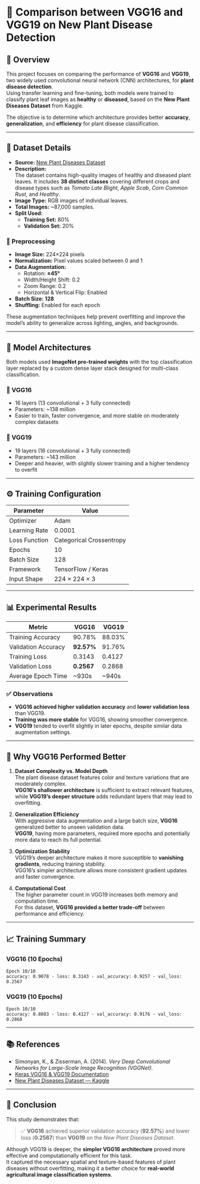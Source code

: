 # 🌿 Comparison between VGG16 and VGG19 on New Plant Disease Detection

## 📘 Overview
This project focuses on comparing the performance of **VGG16** and **VGG19**, two widely used convolutional neural network (CNN) architectures, for **plant disease detection**.  
Using transfer learning and fine-tuning, both models were trained to classify plant leaf images as **healthy** or **diseased**, based on the **New Plant Diseases Dataset** from Kaggle.

The objective is to determine which architecture provides better **accuracy**, **generalization**, and **efficiency** for plant disease classification.

---

## 📂 Dataset Details

- **Source:** [New Plant Diseases Dataset](https://www.kaggle.com/datasets/vipoooool/new-plant-diseases-dataset)  
- **Description:**  
  The dataset contains high-quality images of healthy and diseased plant leaves. It includes **38 distinct classes** covering different crops and disease types such as *Tomato Late Blight*, *Apple Scab*, *Corn Common Rust*, and *Healthy*.  
- **Image Type:** RGB images of individual leaves.  
- **Total Images:** ~87,000 samples.  
- **Split Used:**
  - **Training Set:** 80%  
  - **Validation Set:** 20%

### 🧹 Preprocessing
- **Image Size:** 224×224 pixels  
- **Normalization:** Pixel values scaled between 0 and 1  
- **Data Augmentation:**  
  - Rotation: **±45°**  
  - Width/Height Shift: 0.2  
  - Zoom Range: 0.2  
  - Horizontal & Vertical Flip: Enabled  
- **Batch Size:** **128**  
- **Shuffling:** Enabled for each epoch  

These augmentation techniques help prevent overfitting and improve the model’s ability to generalize across lighting, angles, and backgrounds.

---

## 🧠 Model Architectures

Both models used **ImageNet pre-trained weights** with the top classification layer replaced by a custom dense layer stack designed for multi-class classification.

### 🔹 VGG16
- 16 layers (13 convolutional + 3 fully connected)  
- Parameters: ~138 million  
- Easier to train, faster convergence, and more stable on moderately complex datasets  

### 🔹 VGG19
- 19 layers (16 convolutional + 3 fully connected)  
- Parameters: ~143 million  
- Deeper and heavier, with slightly slower training and a higher tendency to overfit  

---

## ⚙️ Training Configuration

| Parameter | Value |
|------------|--------|
| Optimizer | Adam |
| Learning Rate | 0.0001 |
| Loss Function | Categorical Crossentropy |
| Epochs | 10 |
| Batch Size | 128 |
| Framework | TensorFlow / Keras |
| Input Shape | 224 × 224 × 3 |

---

## 📊 Experimental Results

| Metric | **VGG16** | **VGG19** |
|--------|------------|------------|
| Training Accuracy | 90.78% | 88.03% |
| Validation Accuracy | **92.57%** | 91.76% |
| Training Loss | 0.3143 | 0.4127 |
| Validation Loss | **0.2567** | 0.2868 |
| Average Epoch Time | ~930s | ~940s |

### ✅ Observations
- **VGG16 achieved higher validation accuracy** and **lower validation loss** than VGG19.  
- **Training was more stable** for VGG16, showing smoother convergence.  
- **VGG19** tended to overfit slightly in later epochs, despite similar data augmentation settings.

---

## 🧩 Why VGG16 Performed Better

1. **Dataset Complexity vs. Model Depth**  
   The plant disease dataset features color and texture variations that are moderately complex.  
   **VGG16’s shallower architecture** is sufficient to extract relevant features, while **VGG19’s deeper structure** adds redundant layers that may lead to overfitting.

2. **Generalization Efficiency**  
   With aggressive data augmentation and a large batch size, **VGG16** generalized better to unseen validation data.  
   **VGG19**, having more parameters, required more epochs and potentially more data to reach its full potential.

3. **Optimization Stability**  
   VGG19’s deeper architecture makes it more susceptible to **vanishing gradients**, reducing training stability.  
   VGG16’s simpler architecture allows more consistent gradient updates and faster convergence.

4. **Computational Cost**  
   The higher parameter count in VGG19 increases both memory and computation time.  
   For this dataset, **VGG16 provided a better trade-off** between performance and efficiency.

---

## 📈 Training Summary

### VGG16 (10 Epochs)
```
Epoch 10/10
accuracy: 0.9078 - loss: 0.3143 - val_accuracy: 0.9257 - val_loss: 0.2567
```

### VGG19 (10 Epochs)
```
Epoch 10/10
accuracy: 0.8803 - loss: 0.4127 - val_accuracy: 0.9176 - val_loss: 0.2868
```

---

## 📚 References
- Simonyan, K., & Zisserman, A. (2014). *Very Deep Convolutional Networks for Large-Scale Image Recognition (VGGNet).*  
- [Keras VGG16 & VGG19 Documentation](https://keras.io/api/applications/vgg/)  
- [New Plant Diseases Dataset — Kaggle](https://www.kaggle.com/datasets/vipoooool/new-plant-diseases-dataset)

---

## 🏁 Conclusion
This study demonstrates that:
> ✅ **VGG16** achieved superior validation accuracy (**92.57%**) and lower loss (**0.2567**) than **VGG19** on the *New Plant Diseases Dataset*.

Although VGG19 is deeper, the **simpler VGG16 architecture** proved more effective and computationally efficient for this task.  
It captured the necessary spatial and texture-based features of plant diseases without overfitting, making it a better choice for **real-world agricultural image classification systems**.
